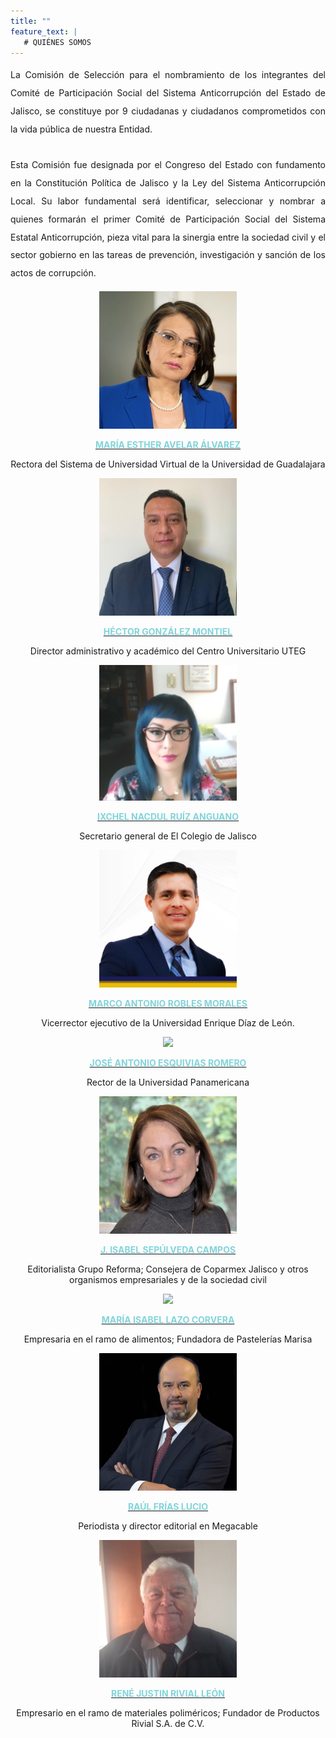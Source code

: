 ```yaml
---
title: ""
feature_text: |
   # QUIÉNES SOMOS
---  
```


<div style="text-align:justify; line-height: 1.8rem"><span>La Comisión de Selección para el nombramiento de los integrantes del Comité de Participación Social del Sistema Anticorrupción del Estado de Jalisco, se constituye por 9 ciudadanas y ciudadanos comprometidos con la vida pública de nuestra Entidad.
<br><br>
Esta Comisión fue designada por el Congreso del Estado con fundamento en la Constitución Política de Jalisco y la Ley del Sistema Anticorrupción Local. Su labor fundamental será identificar, seleccionar y nombrar a quienes formarán el primer Comité de Participación Social del Sistema Estatal Anticorrupción, pieza vital para la sinergia entre la sociedad civil y el sector gobierno en las tareas de prevención, investigación y sanción de los actos de corrupción.</span></div>
<p></p>
<p></p>
<p></p>

<div class="flex-grid-thirds">
<div class="col"><div style="text-align:center"> <img class="img-circle" src="/fotos/MariaAvelar.jpg" width="220px">
<a href="/documentos/CV-Maria-Esther-Avelar.pdf" target="_blank">
	<p><b style="color: #82D4DA">MARÍA ESTHER AVELAR ÁLVAREZ</b></p>  </a>
<p class="small">Rectora del Sistema de Universidad Virtual de la Universidad de Guadalajara </p> 

</div></div>

<div class="col"><div style="text-align:center"><img class="img-circle" src="/fotos/Mtro. Héctor González.png" width="220px">
<a href="/CV Hector Gonzalez Montiel.pdf" target="_blank">
	<p><b style="color: #82D4DA">HÉCTOR GONZÁLEZ MONTIEL</b></p></a>
<p class="small">Director administrativo y académico del Centro Universitario UTEG</p> </div></div>

<div class="col"><div style="text-align:center"> <img class="img-circle" src="/fotos/IxchelNRA.png" width="220px">
<a href="/CV Ixchel N Ruiz Anguiano_1020.pdf" target="_blank">
	<p><b style="color: #82D4DA">IXCHEL NACDUL RUÍZ ANGUANO</b></p>  </a>
<p class="small">Secretario general de El Colegio de Jalisco</p> </div></div>
</div><p>
</p>
<div class="flex-grid-thirds">
	
<div class="col"><div style="text-align:center"> <img class="img-circle" src="/fotos/UEDdL Mtro. Marco Robles.jpg" width="220px">
	<a href="/CV Marco Antonio Robles Morales.pdf" target="_blank">
	<p><b style="color: #82D4DA">MARCO ANTONIO ROBLES MORALES</b></p>  </a>
<p class="small">Vicerrector ejecutivo de la Universidad Enrique Díaz de León. </p> </div></div>

<div class="col"><div style="text-align:center"> <img class="img-circle" src="/fotos/UP Dr. José Antonio Esquivias_editada.jpg" width="220px">
	<a href="/CV José Antonio Esquivias CV.pdf" target="_blank">
	<p><b style="color: #82D4DA">JOSÉ ANTONIO ESQUIVIAS ROMERO</b></p>  </a>
<p class="small">Rector de la Universidad Panamericana</p></div></div>

<div class="col"><div style="text-align:center"> <img class="img-circle" src="/fotos/IsabelSepulveda.jpg" width="220px">
<a href="/documentos/CV-Isabel-Sepulveda.pdf" target="_blank">
	<p><b style="color: #82D4DA">J. ISABEL SEPÚLVEDA CAMPOS</b></p>  </a>
<p class="small">Editorialista Grupo Reforma; Consejera de Coparmex Jalisco y otros organismos empresariales y de la sociedad civil</p></div></div>
</div><p>
</p>
<div class="flex-grid-thirds">
<div class="col"><div style="text-align:center"> <img class="img-circle" src="/fotos/MarisaLazo.jpg" width="220px">
<a href="/documentos/CV-Marisa-Lazo.pdf" target="_blank">
	<p><b style="color: #82D4DA">MARÍA ISABEL LAZO CORVERA</b></p>  </a>
<p class="small">Empresaria en el ramo de alimentos; Fundadora de Pastelerías Marisa  </p></div></div>

<div class="col"><div style="text-align:center"> <img class="img-circle" src="/fotos/Raul Frias_propuesta UDGVirtual.jpg" width="220px"><a href="/03. RAUL FRIAS LUCIO.pdf" target="_blank">
	<p><b style="color: #82D4DA">RAÚL FRÍAS LUCIO</b></p>  </a>
<p class="small">Periodista y director editorial en Megacable</p></div></div>

<div class="col"><div style="text-align:center"> <img class="img-circle" src="/fotos/ReneRivial.jpg" width="220px"><a href="/documentos/CV-Rene-Rivial.pdf" target="_blank">
	<p><b style="color: #82D4DA">RENÉ JUSTIN RIVIAL LEÓN</b></p>  </a>
<p class="small">Empresario en el ramo de materiales poliméricos; Fundador de Productos Rivial S.A. de C.V.</p>
</div></div>
</div>

<p></p>
<p></p>
<p></p>




